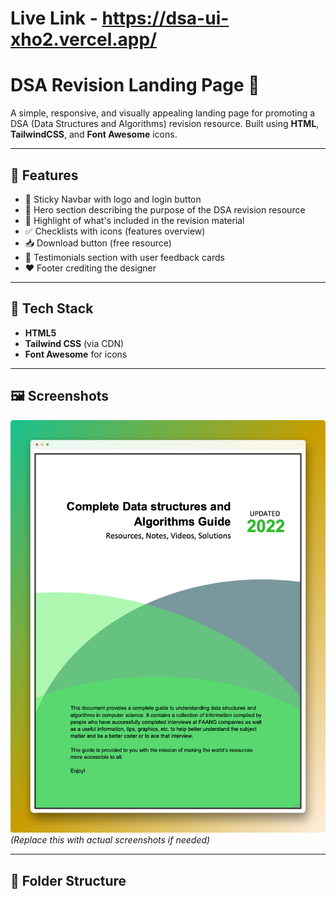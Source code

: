 # Live Link - https://dsa-ui-xho2.vercel.app/
# DSA Revision Landing Page 🚀

A simple, responsive, and visually appealing landing page for promoting a DSA (Data Structures and Algorithms) revision resource. Built using **HTML**, **TailwindCSS**, and **Font Awesome** icons.

---

## 📌 Features

- 📌 Sticky Navbar with logo and login button
- 🧠 Hero section describing the purpose of the DSA revision resource
- 📘 Highlight of what's included in the revision material
- ✅ Checklists with icons (features overview)
- 📥 Download button (free resource)
- 💬 Testimonials section with user feedback cards
- ❤️ Footer crediting the designer

---

## 🧰 Tech Stack

- **HTML5**
- **Tailwind CSS** (via CDN)
- **Font Awesome** for icons

---

## 🖼️ Screenshots

![Screenshot](dsa-main.png)  
*(Replace this with actual screenshots if needed)*

---

## 📁 Folder Structure

